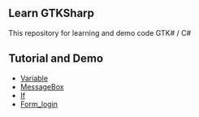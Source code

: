 ## Learn GTKSharp
This repository for learning and demo code GTK# / C#

## Tutorial and Demo
* [Variable](https://github.com/devilscream/learn_gtksharp/tree/master/Variable)
* [MessageBox](https://github.com/devilscream/learn_gtksharp/tree/master/MessageBox)
* [If](https://github.com/devilscream/learn_gtksharp/tree/master/If)
* [Form_login](https://github.com/devilscream/learn_gtksharp/tree/master/Form_login)
